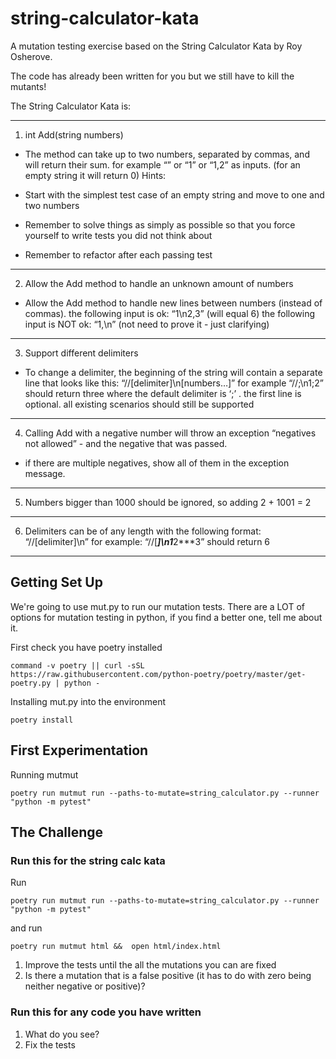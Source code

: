 # string-calculator-kata
A mutation testing exercise based on the String Calculator Kata by Roy Osherove.

The code has already been written for you but we still have to kill the mutants!

The String Calculator Kata is:

---
1. int Add(string numbers)

- The method can take up to two numbers, separated by commas, and will return their sum. 
for example “” or “1” or “1,2” as inputs.
(for an empty string it will return 0) 
Hints:

 - Start with the simplest test case of an empty string and move to one and two numbers
 - Remember to solve things as simply as possible so that you force yourself to write tests you did not think about
 - Remember to refactor after each passing test
---
2. Allow the Add method to handle an unknown amount of numbers

- Allow the Add method to handle new lines between numbers (instead of commas).
the following input is ok: “1\n2,3” (will equal 6)
the following input is NOT ok: “1,\n” (not need to prove it - just clarifying)
---
3. Support different delimiters

- To change a delimiter, the beginning of the string will contain a separate line that looks like this: “//[delimiter]\n[numbers…]” for example “//;\n1;2” should return three where the default delimiter is ‘;’ .
the first line is optional. all existing scenarios should still be supported
---
4. Calling Add with a negative number will throw an exception “negatives not allowed” - and the negative that was passed. 

- if there are multiple negatives, show all of them in the exception message.
---
5. Numbers bigger than 1000 should be ignored, so adding 2 + 1001 = 2
---
6. Delimiters can be of any length with the following format: “//[delimiter]\n” for example: “//[***]\n1***2***3” should return 6
---


## Getting Set Up

We're going to use mut.py to run our mutation tests. There are a LOT of
options for mutation testing in python, if you find a better one, tell
me about it.

First check you have poetry installed

    command -v poetry || curl -sSL https://raw.githubusercontent.com/python-poetry/poetry/master/get-poetry.py | python -

Installing mut.py into the environment

``` shell
poetry install
```

## First Experimentation

Running mutmut

``` shell
poetry run mutmut run --paths-to-mutate=string_calculator.py --runner "python -m pytest"
```

## The Challenge

### Run this for the string calc kata

Run

``` shell
poetry run mutmut run --paths-to-mutate=string_calculator.py --runner "python -m pytest"
```

and run

```
poetry run mutmut html &&  open html/index.html
```

1.  Improve the tests until the all the mutations you can are fixed
2.  Is there a mutation that is a false positive (it has to do with zero being neither negative or positive)?

### Run this for any code you have written

1.  What do you see?
2.  Fix the tests
